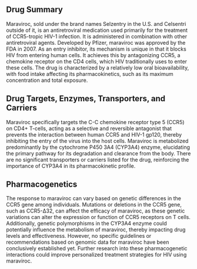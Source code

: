 ## Drug Summary
Maraviroc, sold under the brand names Selzentry in the U.S. and Celsentri outside of it, is an antiretroviral medication used primarily for the treatment of CCR5-tropic HIV-1 infection. It is administered in combination with other antiretroviral agents. Developed by Pfizer, maraviroc was approved by the FDA in 2007. As an entry inhibitor, its mechanism is unique in that it blocks HIV from entering human cells. It achieves this by antagonizing CCR5, a chemokine receptor on the CD4 cells, which HIV traditionally uses to enter these cells. The drug is characterized by a relatively low oral bioavailability, with food intake affecting its pharmacokinetics, such as its maximum concentration and total exposure.

## Drug Targets, Enzymes, Transporters, and Carriers
Maraviroc specifically targets the C-C chemokine receptor type 5 (CCR5) on CD4+ T-cells, acting as a selective and reversible antagonist that prevents the interaction between human CCR5 and HIV-1 gp120, thereby inhibiting the entry of the virus into the host cells. Maraviroc is metabolized predominantly by the cytochrome P450 3A4 (CYP3A4) enzyme, elucidating the primary pathway for its degradation and clearance from the body. There are no significant transporters or carriers listed for the drug, reinforcing the importance of CYP3A4 in its pharmacokinetic profile.

## Pharmacogenetics
The response to maraviroc can vary based on genetic differences in the CCR5 gene among individuals. Mutations or deletions in the CCR5 gene, such as CCR5-Δ32, can affect the efficacy of maraviroc, as these genetic variations can alter the expression or function of CCR5 receptors on T cells. Additionally, genetic polymorphisms in the CYP3A4 enzyme could potentially influence the metabolism of maraviroc, thereby impacting drug levels and effectiveness. However, no specific guidelines or recommendations based on genomic data for maraviroc have been conclusively established yet. Further research into these pharmacogenetic interactions could improve personalized treatment strategies for HIV using maraviroc.